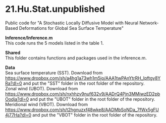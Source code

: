 # 21.Hu.Stat.unpublished
Public code for "A Stochastic Locally Diffusive Model with Neural Network-Based Deformations for Global Sea Surface Temperature"

**Inference/Inference.m**<br />
This code runs the 5 models listed in the table 1.

**Shared**<br />
This folder contains functions and packages used in the inference.m.

**Data**<br />
Sea surface temperature (SST). Download from https://www.dropbox.com/sh/a4hg1a73wh1m5jo/AAA1twPAnYtrRH_Ipftgy8YRa?dl=0 and put the "SST" folder in the root folder of the repository.<br />
Zonal wind (UBOT). Download from https://www.dropbox.com/sh/nxhhzv9nuf632v9/AADrQ4Pjn3MMiwzED2pbOodja?dl=0 and put the "UBOT" folder in the root folder of the repository.<br />
Meridional wind (VBOT). Download from https://www.dropbox.com/sh/t2hgnuzxf48wke8/AADMbSoNDa_7fWx5gFU4j77Ha?dl=0 and put the "VBOT" folder in the root folder of the repository.
